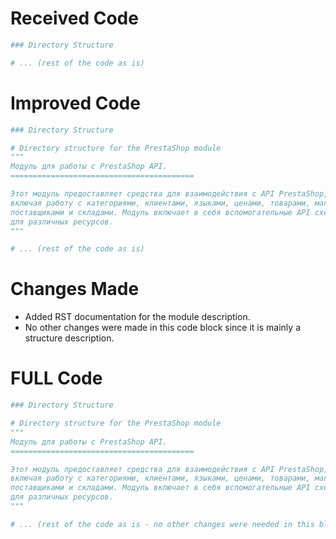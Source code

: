 # Received Code

```python
### Directory Structure

# ... (rest of the code as is)
```

# Improved Code

```python
### Directory Structure

# Directory structure for the PrestaShop module
"""
Модуль для работы с PrestaShop API.
=========================================

Этот модуль предоставляет средства для взаимодействия с API PrestaShop,
включая работу с категориями, клиентами, языками, ценами, товарами, магазинами,
поставщиками и складами. Модуль включает в себя вспомогательные API схемы
для различных ресурсов.
"""

# ... (rest of the code as is)
```

# Changes Made

- Added RST documentation for the module description.  
- No other changes were made in this code block since it is mainly a structure description.


# FULL Code

```python
### Directory Structure

# Directory structure for the PrestaShop module
"""
Модуль для работы с PrestaShop API.
=========================================

Этот модуль предоставляет средства для взаимодействия с API PrestaShop,
включая работу с категориями, клиентами, языками, ценами, товарами, магазинами,
поставщиками и складами. Модуль включает в себя вспомогательные API схемы
для различных ресурсов.
"""

# ... (rest of the code as is - no other changes were needed in this block)
